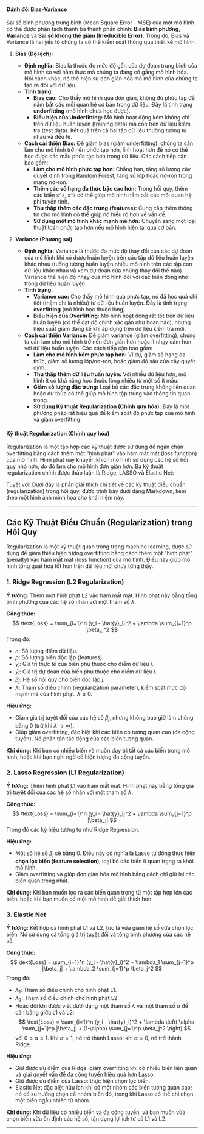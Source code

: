 #### Đánh đổi Bias-Variance

Sai số bình phương trung bình (Mean Square Error - MSE) của một mô hình có thể được phân tách thành ba thành phần chính: **Bias bình phương**, **Variance** và **Sai số không thể giảm (Irreducible Error)**. Trong đó, Bias và Variance là hai yếu tố chúng ta có thể kiểm soát thông qua thiết kế mô hình.

1.  **Bias (Độ lệch):**
    *   **Định nghĩa:** Bias là thước đo mức độ gần của dự đoán trung bình của mô hình so với hàm thực mà chúng ta đang cố gắng mô hình hóa. Nói cách khác, nó thể hiện sự đơn giản hóa mà mô hình của chúng ta tạo ra đối với dữ liệu.
    *   **Tình trạng:**
        *   **Bias cao:** Cho thấy mô hình quá đơn giản, không đủ phức tạp để nắm bắt các mối quan hệ cơ bản trong dữ liệu. Đây là tình trạng **underfitting** (mô hình chưa học được).
        *   **Biểu hiện của Underfitting:** Mô hình hoạt động kém không chỉ trên dữ liệu huấn luyện (training data) mà còn trên dữ liệu kiểm tra (test data). Kết quả trên cả hai tập dữ liệu thường tương tự nhau và đều tệ.
    *   **Cách cải thiện Bias:** Để giảm bias (giảm underfitting), chúng ta cần làm cho mô hình trở nên phức tạp hơn, linh hoạt hơn để nó có thể học được các mẫu phức tạp hơn trong dữ liệu. Các cách tiếp cận bao gồm:
        *   **Làm cho mô hình phức tạp hơn:** Chẳng hạn, tăng số lượng cây quyết định trong Random Forest, tăng số lớp hoặc nơ-ron trong mạng nơ-ron.
        *   **Thêm các số hạng đa thức bậc cao hơn:** Trong hồi quy, thêm các biến `x^2`, `x^3` có thể giúp mô hình nắm bắt các mối quan hệ phi tuyến tính.
        *   **Thu thập thêm các đặc trưng (features):** Cung cấp thêm thông tin cho mô hình có thể giúp nó hiểu rõ hơn về vấn đề.
        *   **Sử dụng một mô hình khác mạnh mẽ hơn:** Chuyển sang một loại thuật toán phức tạp hơn nếu mô hình hiện tại quá cơ bản.

2.  **Variance (Phương sai):**
    *   **Định nghĩa:** Variance là thước đo mức độ thay đổi của các dự đoán của mô hình khi nó được huấn luyện trên các tập dữ liệu huấn luyện khác nhau (tưởng tượng huấn luyện nhiều mô hình trên các tập con dữ liệu khác nhau và xem dự đoán của chúng thay đổi thế nào). Variance thể hiện độ nhạy của mô hình đối với các biến động nhỏ trong dữ liệu huấn luyện.
    *   **Tình trạng:**
        *   **Variance cao:** Cho thấy mô hình quá phức tạp, nó đã học quá chi tiết (thậm chí là nhiễu) từ dữ liệu huấn luyện. Đây là tình trạng **overfitting** (mô hình học thuộc lòng).
        *   **Biểu hiện của Overfitting:** Mô hình hoạt động rất tốt trên dữ liệu huấn luyện (có thể đạt độ chính xác gần như hoàn hảo), nhưng hiệu suất giảm đáng kể khi áp dụng trên dữ liệu kiểm tra mới.
    *   **Cách cải thiện Variance:** Để giảm variance (giảm overfitting), chúng ta cần làm cho mô hình trở nên đơn giản hơn hoặc ít nhạy cảm hơn với dữ liệu huấn luyện. Các cách tiếp cận bao gồm:
        *   **Làm cho mô hình kém phức tạp hơn:** Ví dụ, giảm số hạng đa thức, giảm số lượng lớp/nơ-ron, hoặc giảm độ sâu của cây quyết định.
        *   **Thu thập thêm dữ liệu huấn luyện:** Với nhiều dữ liệu hơn, mô hình ít có khả năng học thuộc lòng nhiễu từ một số ít mẫu.
        *   **Giảm số lượng đặc trưng:** Loại bỏ các đặc trưng không liên quan hoặc dư thừa có thể giúp mô hình tập trung vào thông tin quan trọng.
        *   **Sử dụng Kỹ thuật Regularization (Chính quy hóa):** Đây là một phương pháp rất hiệu quả để kiểm soát độ phức tạp của mô hình và giảm overfitting.

#### Kỹ thuật Regularization (Chính quy hóa)

Regularization là một tập hợp các kỹ thuật được sử dụng để ngăn chặn overfitting bằng cách thêm một "hình phạt" vào hàm mất mát (loss function) của mô hình. Hình phạt này khuyến khích mô hình sử dụng các hệ số hồi quy nhỏ hơn, do đó làm cho mô hình đơn giản hơn. Ba kỹ thuật regularization chính được thảo luận là Ridge, LASSO và Elastic Net:

Tuyệt vời! Dưới đây là phần giải thích chi tiết về các kỹ thuật điều chuẩn (regularization) trong hồi quy, được trình bày dưới dạng Markdown, kèm theo một hình ảnh minh họa cho khái niệm này.

---

## Các Kỹ Thuật Điều Chuẩn (Regularization) trong Hồi Quy

Regularization là một kỹ thuật quan trọng trong machine learning, được sử dụng để giảm thiểu hiện tượng overfitting bằng cách thêm một "hình phạt" (penalty) vào hàm mất mát (loss function) của mô hình. Điều này giúp mô hình tổng quát hóa tốt hơn trên dữ liệu mới chưa từng thấy.

### 1. Ridge Regression (L2 Regularization)

**Ý tưởng:** Thêm một hình phạt L2 vào hàm mất mát. Hình phạt này bằng tổng bình phương của các hệ số nhân với một tham số $\lambda$.

**Công thức:**
$$
\text{Loss} = \sum_{i=1}^n (y_i - \hat{y}_i)^2 + \lambda \sum_{j=1}^p \beta_j^2
$$
Trong đó:
*   $n$: Số lượng điểm dữ liệu.
*   $p$: Số lượng biến độc lập (features).
*   $y_i$: Giá trị thực tế của biến phụ thuộc cho điểm dữ liệu $i$.
*   $\hat{y}_i$: Giá trị dự đoán của biến phụ thuộc cho điểm dữ liệu $i$.
*   $\beta_j$: Hệ số hồi quy cho biến độc lập $j$.
*   $\lambda$: Tham số điều chỉnh (regularization parameter), kiểm soát mức độ mạnh mẽ của hình phạt. $\lambda \ge 0$.

**Hiệu ứng:**
*   Giảm giá trị tuyệt đối của các hệ số $\beta_j$, nhưng không bao giờ làm chúng bằng 0 (trừ khi $\lambda \to \infty$).
*   Giúp giảm overfitting, đặc biệt khi các biến có tương quan cao (đa cộng tuyến). Nó phân tán tác động của các biến tương quan.

**Khi dùng:** Khi bạn có nhiều biến và muốn duy trì tất cả các biến trong mô hình, hoặc khi bạn nghi ngờ có hiện tượng đa cộng tuyến.

### 2. Lasso Regression (L1 Regularization)

**Ý tưởng:** Thêm hình phạt L1 vào hàm mất mát. Hình phạt này bằng tổng giá trị tuyệt đối của các hệ số nhân với một tham số $\lambda$.

**Công thức:**
$$
\text{Loss} = \sum_{i=1}^n (y_i - \hat{y}_i)^2 + \lambda \sum_{j=1}^p |\beta_j|
$$
Trong đó các ký hiệu tương tự như Ridge Regression.

**Hiệu ứng:**
*   Một số hệ số $\beta_j$ sẽ bằng 0. Điều này có nghĩa là Lasso tự động thực hiện **chọn lọc biến (feature selection)**, loại bỏ các biến ít quan trọng ra khỏi mô hình.
*   Giảm overfitting và giúp đơn giản hóa mô hình bằng cách chỉ giữ lại các biến quan trọng nhất.

**Khi dùng:** Khi bạn muốn lọc ra các biến quan trọng từ một tập hợp lớn các biến, hoặc khi bạn muốn có một mô hình dễ giải thích hơn.

### 3. Elastic Net

**Ý tưởng:** Kết hợp cả hình phạt L1 và L2, tức là vừa giảm hệ số vừa chọn lọc biến. Nó sử dụng cả tổng giá trị tuyệt đối và tổng bình phương của các hệ số.

**Công thức:**
$$
\text{Loss} = \sum_{i=1}^n (y_i - \hat{y}_i)^2 + \lambda_1 \sum_{j=1}^p |\beta_j| + \lambda_2 \sum_{j=1}^p \beta_j^2
$$
Trong đó:
*   $\lambda_1$: Tham số điều chỉnh cho hình phạt L1.
*   $\lambda_2$: Tham số điều chỉnh cho hình phạt L2.
*   Hoặc đôi khi được viết dưới dạng một tham số $\lambda$ và một tham số $\alpha$ để cân bằng giữa L1 và L2:
    $$
    \text{Loss} = \sum_{i=1}^n (y_i - \hat{y}_i)^2 + \lambda \left( \alpha \sum_{j=1}^p |\beta_j| + (1-\alpha) \sum_{j=1}^p \beta_j^2 \right)
    $$
    với $0 \le \alpha \le 1$. Khi $\alpha = 1$, nó trở thành Lasso; khi $\alpha = 0$, nó trở thành Ridge.

**Hiệu ứng:**
*   Giữ được ưu điểm của Ridge: giảm overfitting khi có nhiều biến liên quan và giải quyết vấn đề đa cộng tuyến hiệu quả hơn Lasso.
*   Giữ được ưu điểm của Lasso: thực hiện chọn lọc biến.
*   Elastic Net đặc biệt hữu ích khi có một nhóm các biến tương quan cao; nó có xu hướng chọn cả nhóm biến đó, trong khi Lasso có thể chỉ chọn một biến ngẫu nhiên từ nhóm.

**Khi dùng:** Khi dữ liệu có nhiều biến và đa cộng tuyến, và bạn muốn vừa chọn biến vừa ổn định các hệ số, tận dụng lợi ích từ cả L1 và L2.

---


